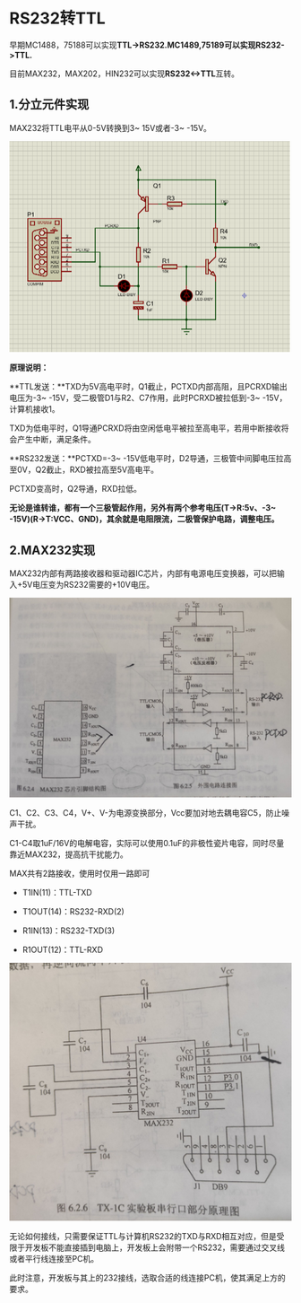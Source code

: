 # RS232转TTL

早期MC1488，75188可以实现**TTL->RS232.**MC1489,75189可以实现**RS232->TTL.**

目前MAX232，MAX202，HIN232可以实现**RS232<->TTL**互转。

## 1.分立元件实现

MAX232将TTL电平从0-5V转换到3~ 15V或者-3~ -15V。

<img src="https://raw.githubusercontent.com/MicroPrism/All-image/main/C51/20221021125904.png" style="zoom: 50%;" />

**原理说明：**

**TTL发送：**TXD为5V高电平时，Q1截止，PCTXD内部高阻，且PCRXD输出电压为-3~ -15V，受二极管D1与R2、C7作用，此时PCRXD被拉低到-3~ -15V，计算机接收1。

TXD为低电平时，Q1导通PCRXD将由空闲低电平被拉至高电平，若用中断接收将会产生中断，满足条件。

**RS232发送：**PCTXD=-3~ -15V低电平时，D2导通，三极管中间脚电压拉高至0V，Q2截止，RXD被拉高至5V高电平。

PCTXD变高时，Q2导通，RXD拉低。

**无论是谁转谁，都有一个三极管起作用，另外有两个参考电压(T->R:5v、-3~ -15V)(R->T:VCC、GND)，其余就是电阻限流，二极管保护电路，调整电压。**

## 2.MAX232实现

MAX232内部有两路接收器和驱动器IC芯片，内部有电源电压变换器，可以把输入+5V电压变为RS232需要的+10V电压。

![](https://raw.githubusercontent.com/MicroPrism/All-image/main/C51/MAX232引脚.jpg)

C1、C2、C3、C4，V+、V-为电源变换部分，Vcc要加对地去耦电容C5，防止噪声干扰。

C1-C4取1uF/16V的电解电容，实际可以使用0.1uF的非极性瓷片电容，同时尽量靠近MAX232，提高抗干扰能力。

MAX共有2路接收，使用时仅用一路即可

+ T1IN(11)：TTL-TXD
+ T1OUT(14)：RS232-RXD(2)

+ R1IN(13)：RS232-TXD(3)
+ R1OUT(12)：TTL-RXD

![](https://raw.githubusercontent.com/MicroPrism/All-image/main/C51/MAX232接线.jpg)

无论如何接线，只需要保证TTL与计算机RS232的TXD与RXD相互对应，但是受限于开发板不能直接插到电脑上，开发板上会附带一个RS232，需要通过交叉线或者平行线连接至PC机。

此时注意，开发板与其上的232接线，选取合适的线连接PC机，使其满足上方的要求。